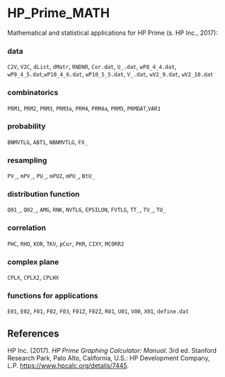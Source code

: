 # HP_Prime_MATH
Mathematical and statistical applications for HP Prime (s. HP Inc., 2017):

### data
`C2V`, `V2C`, `dList`, `dMatr`, `RNDNR`, `Cor.dat`, `U_.dat`, `wP8_4_4.dat`, `wP9_4_5.dat`,`wP10_4_6.dat`, `wP10_5_5.dat`, `V_.dat`, `wV2_9.dat`, `wV2_10.dat`

### combinatorics
`PRM1`, `PRM2`, `PRM3`, `PRM3a`, `PRM4`, `PRM4a`, `PRM5`, `PRMDAT`,`VAR1`

### probability
`BNMVTLG`, `ABT1`, `NBNMVTLG`, `FX_`

### resampling
`PV_`, `mPV_`, `PU_`, `mPU2`, `mPU_`, `BtU_`

### distribution function
`Q01_`, `Q02_`, `AMG`, `RNK`, `NVTLG`, `EPSILON`, `FVTLG`, `TT_`, `TV_`, `TU_`

### correlation
`PHC`, `RHO`, `KOR`, `TKV`, `pCor`, `PKR`, `CIXY`, `MCORR2`

### complex plane
`CPLX`, `CPLX2`, `CPLHX`

### functions for applications
`E01`, `E02`, `F01`, `F02`, `F03`, `F01Z`, `F02Z`, `R01`, `U01`, `V00`, `X01`, `define.dat`

## References

HP Inc. (2017). *HP Prime Graphing Calculator: Manual*. 3rd ed. Stanford Research Park, Palo Alto, California, U.S.: HP Development Company, L.P. https://www.hpcalc.org/details/7445.
